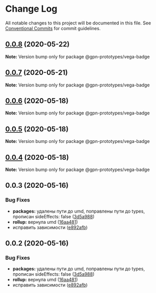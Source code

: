 # Change Log

All notable changes to this project will be documented in this file.
See [Conventional Commits](https://conventionalcommits.org) for commit guidelines.

## [0.0.8](https://github.com/gpn-prototypes/vega-ui/compare/@gpn-prototypes/vega-badge@0.0.7...@gpn-prototypes/vega-badge@0.0.8) (2020-05-22)

**Note:** Version bump only for package @gpn-prototypes/vega-badge





## [0.0.7](https://github.com/gpn-prototypes/vega-ui/compare/@gpn-prototypes/vega-badge@0.0.6...@gpn-prototypes/vega-badge@0.0.7) (2020-05-21)

**Note:** Version bump only for package @gpn-prototypes/vega-badge





## [0.0.6](https://github.com/gpn-prototypes/vega-ui/compare/@gpn-prototypes/vega-badge@0.0.5...@gpn-prototypes/vega-badge@0.0.6) (2020-05-18)

**Note:** Version bump only for package @gpn-prototypes/vega-badge





## [0.0.5](https://github.com/gpn-prototypes/vega-ui/compare/@gpn-prototypes/vega-badge@0.0.4...@gpn-prototypes/vega-badge@0.0.5) (2020-05-18)

**Note:** Version bump only for package @gpn-prototypes/vega-badge





## [0.0.4](https://github.com/gpn-prototypes/vega-ui/compare/@gpn-prototypes/vega-badge@0.0.3...@gpn-prototypes/vega-badge@0.0.4) (2020-05-18)

**Note:** Version bump only for package @gpn-prototypes/vega-badge





## 0.0.3 (2020-05-16)


### Bug Fixes

* **packages:** удалены пути до umd, поправлены пути до types, прописан sideEffects: false ([3d5a988](https://github.com/gpn-prototypes/vega-ui/commit/3d5a98871aece5d6c79be112e2e60ecd0529694e))
* **rollup:** вернула umd ([16aa481](https://github.com/gpn-prototypes/vega-ui/commit/16aa48132ca6c3934b3b12aa079f8645a0efc89b))
* исправить зависимости ([e892afb](https://github.com/gpn-prototypes/vega-ui/commit/e892afb5368b7ed2c6bdd4c77e08917e033f75ed))





## 0.0.2 (2020-05-16)

### Bug Fixes

- **packages:** удалены пути до umd, поправлены пути до types, прописан sideEffects: false ([3d5a988](https://github.com/gpn-prototypes/vega-ui/commit/3d5a98871aece5d6c79be112e2e60ecd0529694e))
- **rollup:** вернула umd ([16aa481](https://github.com/gpn-prototypes/vega-ui/commit/16aa48132ca6c3934b3b12aa079f8645a0efc89b))
- исправить зависимости ([e892afb](https://github.com/gpn-prototypes/vega-ui/commit/e892afb5368b7ed2c6bdd4c77e08917e033f75ed))
